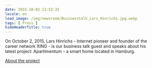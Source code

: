```yaml
---
date: 2015-10-02 13:53:32
locale: en
lead_image: /img/newsroom/Businesstalk_Lars_Hinrichs.jpg.webp
tags: [ Press ]
hideHeaderTitle: true
---
```



On October 2, 2015, Lars Hinrichs - Internet pioneer and founder of the career network XING - is our business talk guest and speaks about his latest project: Apartimentum - a smart home located in Hamburg.

[About the project](http://www.apartimentum.com/#!home/mainPage)